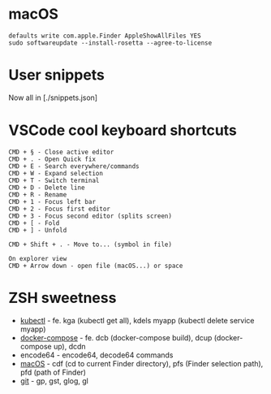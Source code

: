 # macOS
```
defaults write com.apple.Finder AppleShowAllFiles YES
sudo softwareupdate --install-rosetta --agree-to-license
```

# User snippets
Now all in [./snippets.json]

# VSCode cool keyboard shortcuts
```
CMD + § - Close active editor
CMD + . - Open Quick fix
CMD + E - Search everywhere/commands
CMD + W - Expand selection
CMD + T - Switch terminal
CMD + D - Delete line
CMD + R - Rename
CMD + 1 - Focus left bar
CMD + 2 - Focus first editor
CMD + 3 - Focus second editor (splits screen)
CMD + [ - Fold
CMD + ] - Unfold

CMD + Shift + . - Move to... (symbol in file)

On explorer view
CMD + Arrow down - open file (macOS...) or space
```

# ZSH sweetness
+ [kubectl](https://github.com/robbyrussell/oh-my-zsh/tree/master/plugins/kubectl) - fe. kga (kubectl get all), kdels myapp (kubectl delete service myapp)
+ [docker-compose](https://github.com/robbyrussell/oh-my-zsh/tree/master/plugins/docker-compose) - fe. dcb (docker-compose build), dcup (docker-compose up), dcdn
+ encode64 - encode64, decode64 commands
+ [macOS](https://github.com/robbyrussell/oh-my-zsh/tree/master/plugins/osx) - cdf (cd to current Finder directory), pfs (Finder selection path), pfd (path of Finder)
+ [git](https://github.com/robbyrussell/oh-my-zsh/wiki/Plugin:git) - gp, gst, glog, gl

